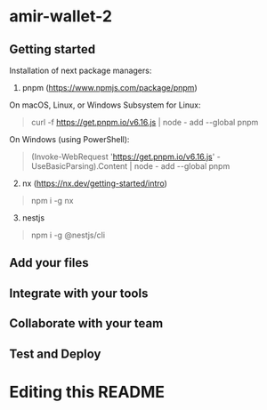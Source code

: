 # amir-wallet-2


## Getting started

Installation of next package managers:
1. pnpm (https://www.npmjs.com/package/pnpm)

On macOS, Linux, or Windows Subsystem for Linux:
>curl -f https://get.pnpm.io/v6.16.js | node - add --global pnpm

On Windows (using PowerShell):
>(Invoke-WebRequest 'https://get.pnpm.io/v6.16.js' -UseBasicParsing).Content | node - add --global pnpm

2. nx (https://nx.dev/getting-started/intro)
> npm i -g nx

3. nestjs
> npm i -g @nestjs/cli

## Add your files


## Integrate with your tools


## Collaborate with your team



## Test and Deploy


# Editing this README

